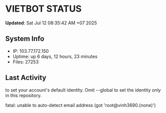 # VIETBOT STATUS
**Updated**: Sat Jul 12 08:35:42 AM +07 2025

## System Info
- IP: 103.77.172.150
- Uptime: up 6 days, 12 hours, 23 minutes
- Files: 27253

## Last Activity

to set your account's default identity.
Omit --global to set the identity only in this repository.

fatal: unable to auto-detect email address (got 'root@vinh3690.(none)')
